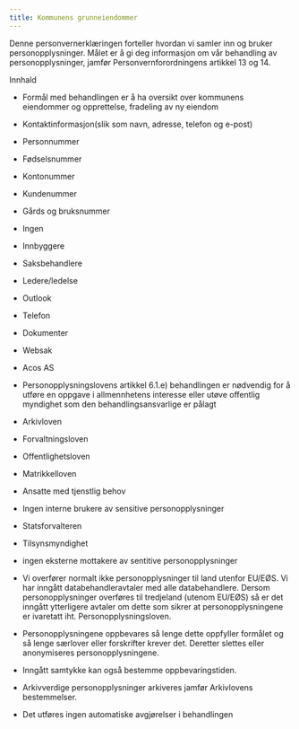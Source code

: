 ```yaml
---
title: Kommunens grunneiendommer
---
```



  

Denne personvernerklæringen forteller hvordan vi samler inn og bruker personopplysninger. Målet er å gi deg informasjon om vår behandling av personopplysninger, jamfør Personvernforordningens artikkel 13 og 14.

  

Innhald

*   Formål med behandlingen er å ha oversikt over kommunens eiendommer og opprettelse, fradeling av ny eiendom  
    
*   Kontaktinformasjon(slik som navn, adresse, telefon og e-post)  
    
*   Personnummer  
    
*   Fødselsnummer  
    
*   Kontonummer  
    
*   Kundenummer  
    
*   Gårds og bruksnummer  
    
*   Ingen  
    
*   Innbyggere  
    
*   Saksbehandlere  
    
*   Ledere/ledelse  
    
*   Outlook  
    
*   Telefon  
    
*   Dokumenter  
    
*   Websak  
    
*   Acos AS  
    
*   Personopplysningslovens artikkel 6.1.e) behandlingen er nødvendig for å utføre en oppgave i allmennhetens interesse eller utøve offentlig myndighet som den behandlingsansvarlige er pålagt  
    
*   Arkivloven  
    
*   Forvaltningsloven  
    
*   Offentlighetsloven  
    
*   Matrikkelloven  
    
*   Ansatte med tjenstlig behov  
    
*   Ingen interne brukere av sensitive personopplysninger  
    
*   Statsforvalteren  
    
*   Tilsynsmyndighet  
    
*   ingen eksterne mottakere av sentitive personopplysninger  
    
*   Vi overfører normalt ikke personopplysninger til land utenfor EU/EØS. Vi har inngått databehandleravtaler med alle databehandlere. Dersom personopplysninger overføres til tredjeland (utenom EU/EØS) så er det inngått ytterligere avtaler om dette som sikrer at personopplysningene er ivaretatt iht. Personopplysningsloven.  
    
*   Personopplysningene oppbevares så lenge dette oppfyller formålet og så lenge særlover eller forskrifter krever det. Deretter slettes eller anonymiseres personopplysningene.  
    
*   Inngått samtykke kan også bestemme oppbevaringstiden.  
    
*   Arkivverdige personopplysninger arkiveres jamfør Arkivlovens bestemmelser.  
    
*   Det utføres ingen automatiske avgjørelser i behandlingen